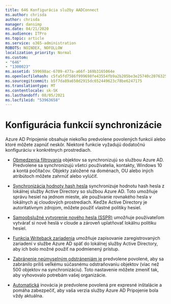 ```yaml
---
title: 646 Konfigurácia služby AADConnect
ms.author: chrisda
author: chrisda
manager: dansimp
ms.date: 04/21/2020
ms.audience: ITPro
ms.topic: article
ms.service: o365-administration
ROBOTS: NOINDEX, NOFOLLOW
localization_priority: Normal
ms.custom:
- "646"
- "1300023"
ms.assetid: 599698ac-6709-477a-a66f-169b3165064e
ms.openlocfilehash: c5fa5fd7586f999698fe43554fb9a2b205be3e25740c20763254a38d41297e0c
ms.sourcegitcommit: b5f7da89a650d2915dc652449623c78be6247175
ms.translationtype: MT
ms.contentlocale: sk-SK
ms.lasthandoff: 08/05/2021
ms.locfileid: "53963658"
---
```

# <a name="configure-sync-features"></a>Konfigurácia funkcií synchronizácie

Azure AD Pripojenie obsahuje niekoľko predvolene povolených funkcií alebo ktoré môžete zapnúť neskôr. Niektoré funkcie vyžadujú dodatočnú konfiguráciu v konkrétnych prostrediach.

- [Obmedzenia filtrovania](https://docs.microsoft.com/azure/active-directory/connect/active-directory-aadconnectsync-configure-filtering) objektov sa synchronizujú so službou Azure AD. Predvolene sa synchronizujú všetci používatelia, kontakty, Windows 10 a kontá počítačov. Objekty založené na doménach, OU alebo iných atribútoch môžete zahrnúť alebo vylúčiť.

- [Synchronizácia hodnoty hash hesla](https://docs.microsoft.com/azure/active-directory/connect/active-directory-aadconnectsync-implement-password-hash-synchronization) synchronizuje hodnotu hash hesla z lokálnej služby Active Directory so službou Azure AD. Toto umožňuje správu hesiel na jednom mieste, ale používanie rovnakého hesla v lokálnych aj cloudových prostrediach. Keďže Active Directory je autoritatívnym zdrojom, môžete použiť vlastné politiky hesiel.

- [Samoobslužné vytvorenie nového hesla (SSPR)](https://docs.microsoft.com/azure/active-directory/authentication/quickstart-sspr) umožňuje používateľom vytvárať si nové heslá v cloude a zároveň uplatňovať lokálnu politiku hesiel.

- [Funkcia Writeback zariadenia](https://docs.microsoft.com/azure/active-directory/connect/active-directory-aadconnect-feature-device-writeback) umožňuje zapisovanie zaregistrovaných zariadení v službe Azure AD späť do lokálnej služby Active Directory, aby ich bolo možné použiť na podmienený prístup.

- [Zabránenie neúmyselným odstráneniám je](https://docs.microsoft.com/azure/active-directory/connect/active-directory-aadconnectsync-feature-prevent-accidental-deletes) predvolene povolené, aby sa zabránilo príliš veľkému súčasnému odstraňovaniu objektov (viac než 500 objektov na synchronizáciu). Toto nastavenie môžete zmeniť tak, aby vyhovovalo potrebám vašej organizácie.

- [Automatická](https://docs.microsoft.com/azure/active-directory/connect/active-directory-aadconnect-feature-automatic-upgrade) inovácia je predvolene povolená pre expresné inštalácie a pomáha zabezpečiť, aby vaša verzia služby Azure AD Pripojenie bola vždy aktuálna.
